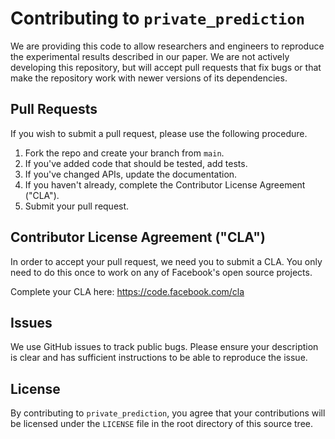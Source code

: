# Contributing to `private_prediction`
We are providing this code to allow researchers and engineers to reproduce the
experimental results described in our paper.
We are not actively developing this repository, but will accept pull requests
that fix bugs or that make the repository work with newer versions of its
dependencies.

## Pull Requests
If you wish to submit a pull request, please use the following procedure.

1. Fork the repo and create your branch from `main`.
2. If you've added code that should be tested, add tests.
3. If you've changed APIs, update the documentation.
4. If you haven't already, complete the Contributor License Agreement ("CLA").
5. Submit your pull request.

## Contributor License Agreement ("CLA")
In order to accept your pull request, we need you to submit a CLA. You only need
to do this once to work on any of Facebook's open source projects.

Complete your CLA here: <https://code.facebook.com/cla>

## Issues
We use GitHub issues to track public bugs. Please ensure your description is
clear and has sufficient instructions to be able to reproduce the issue.

## License
By contributing to `private_prediction`, you agree that your contributions will be
licensed under the `LICENSE` file in the root directory of this source tree.
